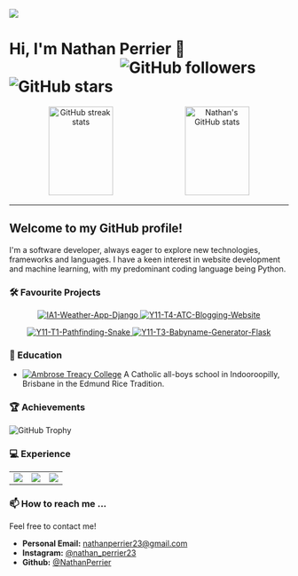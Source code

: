 [![](https://github.com/NathanPerrier/NathanPerrier/Assets/school.gif)](https://github.com/NathanPerrier)

# Hi, I'm Nathan Perrier 👋           <span align="right" style="right:0;padding-left: 200px">![GitHub followers](https://img.shields.io/github/followers/NathanPerrier?label=Followers&style=social)     ![GitHub stars](https://img.shields.io/github/stars/NathanPerrier?label=Stars&style=social)</span>

<p align="center">
  <img src="https://github-readme-streak-stats.herokuapp.com/?user=NathanPerrier" alt="GitHub streak stats" style="width: 48%;  height: 160px"/>
  <img src="https://github-readme-stats.vercel.app/api?username=NathanPerrier&show_icons=true" alt="Nathan's GitHub stats" style="width: 48%; height: 160px"/>
</p>



---

## Welcome to my GitHub profile!

I'm a software developer, always eager to explore new technologies, frameworks and languages. I have a keen interest in website development and machine learning, with my predominant coding language being Python.


### 🛠 Favourite Projects
<p align="center">
  <a href="https://github.com/NathanPerrier/IA1-Weather-App-Django">
    <img src="https://github-readme-stats.vercel.app/api/pin/?username=NathanPerrier&repo=IA1-Weather-App-Django" alt="IA1-Weather-App-Django">
  </a>
  <a href="https://github.com/NathanPerrier/Y11-T4-ATC-Blogging-Website">
    <img src="https://github-readme-stats.vercel.app/api/pin/?username=NathanPerrier&repo=Y11-T4-ATC-Blogging-Website" alt="Y11-T4-ATC-Blogging-Website">
  </a>
</p>
<p align="center">
  <a href="https://github.com/NathanPerrier/Y11-T1-Pathfinding-Snake">
    <img src="https://github-readme-stats.vercel.app/api/pin/?username=NathanPerrier&repo=Y11-T1-Pathfinding-Snake" alt="Y11-T1-Pathfinding-Snake">
  </a>
  <a href="https://github.com/NathanPerrier/Y11-T3-Babyname-Generator-Flask">
    <img src="https://github-readme-stats.vercel.app/api/pin/?username=NathanPerrier&repo=Y11-T3-Babyname-Generator-Flask" alt="Y11-T3-Babyname-Generator-Flask">
  </a>
</p>


### 🏫 Education
- [![Ambrose Treacy College](https://github.com/NathanPerrier/NathanPerrier/tree/main/Assets/atc-crest-white.svg)](https://www.atc.qld.edu.au/) A Catholic all-boys school in Indooroopilly, Brisbane in the Edmund Rice Tradition.

### 🏆 Achievements

![GitHub Trophy](https://github-profile-trophy.vercel.app/?username=NathanPerrier)

### 💻 Experience
<table><tr>
<td><img src="https://github-readme-stats.vercel.app/api/top-langs/?username=NathanPerrier&langs_count=3" /></td>
<td><img src="https://github-readme-stats.vercel.app/api/top-langs/?username=NathanPerrier&langs_count=3&hide=python,html,javascript" /></td>
<td><img src="https://github-readme-stats.vercel.app/api/top-langs/?username=NathanPerrier&langs_count=3&hide=python,html,javascript" /></td>
</tr></table>



### 📫 How to reach me ...

Feel free to contact me!

- **Personal Email:** nathanperrier23@gmail.com
- **Instagram:** [@nathan_perrier23](https://www.instagram.com/nathan_perrier23/)
- **Github:** [@NathanPerrier](https://github.com/NathanPerrier/)
